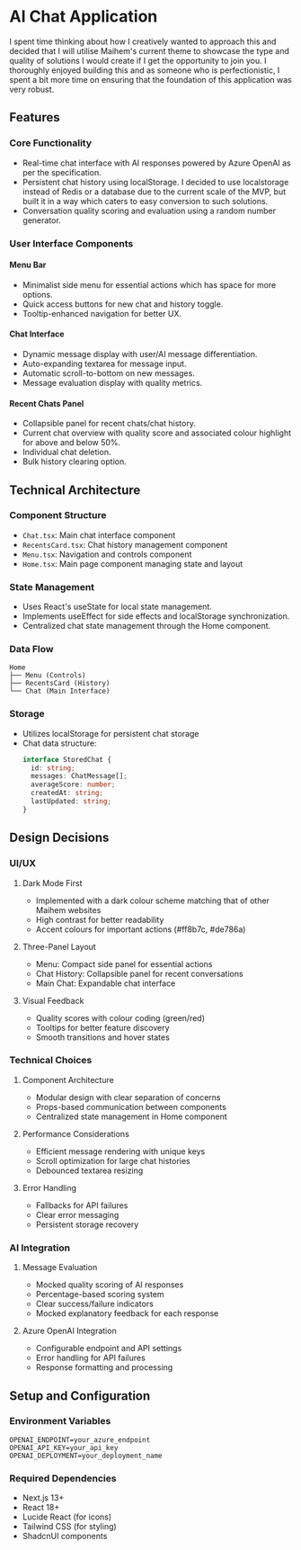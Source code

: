 # AI Chat Application

I spent time thinking about how I creatively wanted to approach this and decided that I will utilise Maihem's current theme to showcase the type and quality of solutions I would create if I get the opportunity to join you. I thoroughly enjoyed building this and as someone who is perfectionistic, I spent a bit more time on ensuring that the foundation of this application was very robust.

## Features

### Core Functionality
- Real-time chat interface with AI responses powered by Azure OpenAI as per the specification.
- Persistent chat history using localStorage. I decided to use localstorage instead of Redis or a database due to the current scale of the MVP, but built it in a way which caters to easy conversion to such solutions.
- Conversation quality scoring and evaluation using a random number generator.

### User Interface Components

#### Menu Bar
- Minimalist side menu for essential actions which has space for more options.
- Quick access buttons for new chat and history toggle.
- Tooltip-enhanced navigation for better UX.

#### Chat Interface
- Dynamic message display with user/AI message differentiation.
- Auto-expanding textarea for message input.
- Automatic scroll-to-bottom on new messages.
- Message evaluation display with quality metrics.

#### Recent Chats Panel
- Collapsible panel for recent chats/chat history.
- Current chat overview with quality score and associated colour highlight for above and below 50%.
- Individual chat deletion.
- Bulk history clearing option.

## Technical Architecture

### Component Structure
- `Chat.tsx`: Main chat interface component
- `RecentsCard.tsx`: Chat history management component
- `Menu.tsx`: Navigation and controls component
- `Home.tsx`: Main page component managing state and layout

### State Management
- Uses React's useState for local state management.
- Implements useEffect for side effects and localStorage synchronization.
- Centralized chat state management through the Home component.

### Data Flow
```
Home
├── Menu (Controls)
├── RecentsCard (History)
└── Chat (Main Interface)
```

### Storage
- Utilizes localStorage for persistent chat storage
- Chat data structure:
  ```typescript
  interface StoredChat {
    id: string;
    messages: ChatMessage[];
    averageScore: number;
    createdAt: string;
    lastUpdated: string;
  }
  ```

## Design Decisions

### UI/UX
1. Dark Mode First
   - Implemented with a dark colour scheme matching that of other Maihem websites
   - High contrast for better readability
   - Accent colours for important actions (#ff8b7c, #de786a)

2. Three-Panel Layout
   - Menu: Compact side panel for essential actions
   - Chat History: Collapsible panel for recent conversations
   - Main Chat: Expandable chat interface

3. Visual Feedback
   - Quality scores with colour coding (green/red)
   - Tooltips for better feature discovery
   - Smooth transitions and hover states

### Technical Choices

1. Component Architecture
   - Modular design with clear separation of concerns
   - Props-based communication between components
   - Centralized state management in Home component

2. Performance Considerations
   - Efficient message rendering with unique keys
   - Scroll optimization for large chat histories
   - Debounced textarea resizing

3. Error Handling
   - Fallbacks for API failures
   - Clear error messaging
   - Persistent storage recovery

### AI Integration

1. Message Evaluation
   - Mocked quality scoring of AI responses
   - Percentage-based scoring system
   - Clear success/failure indicators
   - Mocked explanatory feedback for each response

2. Azure OpenAI Integration
   - Configurable endpoint and API settings
   - Error handling for API failures
   - Response formatting and processing

## Setup and Configuration

### Environment Variables
```
OPENAI_ENDPOINT=your_azure_endpoint
OPENAI_API_KEY=your_api_key
OPENAI_DEPLOYMENT=your_deployment_name
```

### Required Dependencies
- Next.js 13+
- React 18+
- Lucide React (for icons)
- Tailwind CSS (for styling)
- ShadcnUI components
